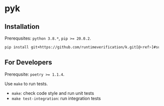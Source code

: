 # pyk


## Installation

Prerequsites: `python 3.8.*`, `pip >= 20.0.2`.

```bash
pip install git+https://github.com/runtimeverification/k.git[@<ref>]#subdirectory=pyk
```

## For Developers

Prerequsite: `poetry >= 1.1.4`.

Use `make` to run tests.

* `make`: check code style and run unit tests
* `make test-integration`: run integration tests
